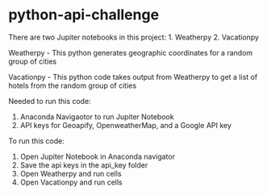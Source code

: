 # python-api-challenge

There are two Jupiter notebooks in this project:
    1. Weatherpy
    2. Vacationpy


Weatherpy - This python generates geographic coordinates for a random group of cities

Vacationpy - This python code takes output from Weatherpy to get a list of hotels from the random group of cities


Needed to run this code:

1. Anaconda Navigaotor to run Jupiter Notebook
2. API keys for Geoapify, OpenweatherMap, and a Google API key 


To run this code:

1. Open Jupiter Notebook in Anaconda navigator
2. Save the api keys in the api_key folder
3. Open Weatherpy and run cells 
4. Open Vacationpy and run cells